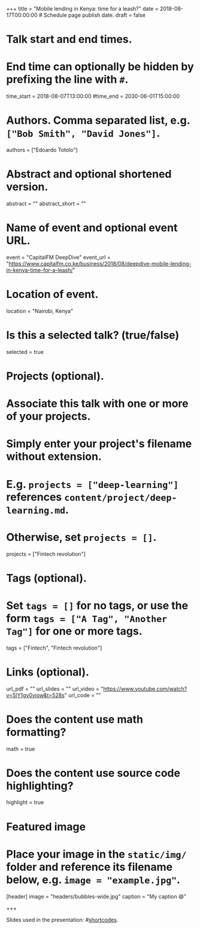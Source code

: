 +++
title = "Mobile lending in Kenya: time for a leash?"
date = 2018-08-17T00:00:00  # Schedule page publish date.
draft = false

# Talk start and end times.
#   End time can optionally be hidden by prefixing the line with `#`.
time_start = 2018-08-07T13:00:00
#time_end = 2030-06-01T15:00:00

# Authors. Comma separated list, e.g. `["Bob Smith", "David Jones"]`.
authors = ["Edoardo Totolo"]

# Abstract and optional shortened version.
abstract = ""
abstract_short = ""

# Name of event and optional event URL.
event = "CapitalFM DeepDive"
event_url = "https://www.capitalfm.co.ke/business/2018/08/deepdive-mobile-lending-in-kenya-time-for-a-leash/"

# Location of event.
location = "Nairobi, Kenya"

# Is this a selected talk? (true/false)
selected = true

# Projects (optional).
#   Associate this talk with one or more of your projects.
#   Simply enter your project's filename without extension.
#   E.g. `projects = ["deep-learning"]` references `content/project/deep-learning.md`.
#   Otherwise, set `projects = []`.
projects = ["Fintech revolution"]

# Tags (optional).
#   Set `tags = []` for no tags, or use the form `tags = ["A Tag", "Another Tag"]` for one or more tags.
tags = ["Fintech", "Fintech revolution"]

# Links (optional).
url_pdf = ""
url_slides = ""
url_video = "https://www.youtube.com/watch?v=SlY1gy0yiow&t=528s"
url_code = ""

# Does the content use math formatting?
math = true

# Does the content use source code highlighting?
highlight = true

# Featured image
# Place your image in the `static/img/` folder and reference its filename below, e.g. `image = "example.jpg"`.
[header]
image = "headers/bubbles-wide.jpg"
caption = "My caption :smile:"

+++

Slides used in the presentation:  #[shortcodes](https://www.microfinancegateway.org/sites/default/files/publication_files/digital_credit_survey_-_kenya_presentation_cgap_v3.pdf). 